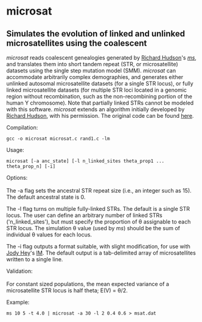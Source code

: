 # microsat

## Simulates the evolution of linked and unlinked microsatellites using the coalescent

*microsat* reads coalescent genealogies generated by [Richard Hudson](http://home.uchicago.edu/~rhudson1/)'s [*ms*](http://home.uchicago.edu/%7Erhudson1/source/mksamples.html), and translates them into short tandem repeat (STR, or microsatellite) datasets using the single step mutation model (SMM). *microsat* can accommodate arbitrarily complex demographies, and generates either unlinked autosomal microsatellite datasets (for a single STR locus), or fully linked microsatellite datasets (for multiple STR loci located in a genomic region without recombination, such as the non-recombining portion of the human Y chromosome). Note that partially linked STRs cannot be modeled with this software. *microsat* extends an algorithm initially developed by [Richard Hudson](http://home.uchicago.edu/~rhudson1/), with his permission. The original code can be found [here](http://home.uchicago.edu/%7Erhudson1/source/mksamples.html).

Compilation:
```
gcc -o microsat microsat.c rand1.c -lm
```

Usage: 
```
microsat [-a anc_state] [-l n_linked_sites theta_prop1 ... theta_prop_n] [-i]
```

Options:<br><br>
The -a flag sets the ancestral STR repeat size (i.e., an integer such as 15).  The default ancestral state is 0.

The -l flag turns on multiple fully-linked STRs.  The default is a single STR locus.  The user can define an arbitrary number of linked STRs ('n_linked_sites'), but must specify the proportion of &theta; assignable to each STR locus. The simulation &theta; value (used by *ms*) should be the sum of individual &theta; values for each locus.

The -i flag outputs a format suitable, with slight modification, for use with [Jody Hey](https://bio.cst.temple.edu/~hey/)'s [IM](https://bio.cst.temple.edu/~hey/software).  The default output is a tab-delimited array of microsatellites written to a single line.

Validation:<br><br>
For constant sized populations, the mean expected variance of a microsatellite STR locus is half theta; E(V) = &theta;/2.

Example: 
```
ms 10 5 -t 4.0 | microsat -a 30 -l 2 0.4 0.6 > msat.dat
```

